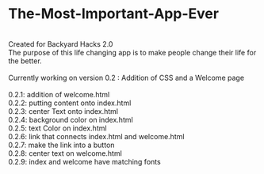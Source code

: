# The-Most-Important-App-Ever
<br>
Created for Backyard Hacks 2.0<br>
The purpose of this life changing app is to make people change their life for the better.
<br><br>Currently working on version 0.2 : Addition of CSS and a Welcome page<br>
<br>     0.2.1: addition of welcome.html
<br>     0.2.2: putting content onto index.html
<br>     0.2.3: center Text onto index.html
<br>     0.2.4: background color on index.html
<br>     0.2.5: text Color on index.html
<br>     0.2.6: link that connects index.html and welcome.html
<br>      0.2.7: make the link into a button
<br>      0.2.8: center text on welcome.html
<br>      0.2.9: index and welcome have matching fonts
<br>
